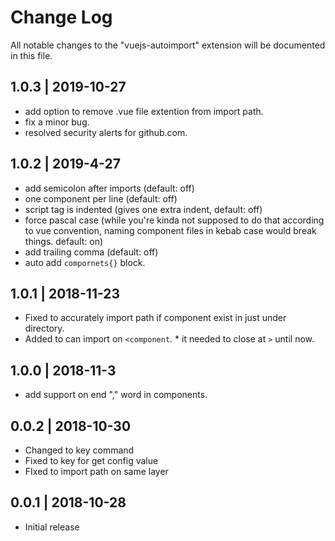 # Change Log

All notable changes to the "vuejs-autoimport" extension will be documented in this file.

## 1.0.3 | 2019-10-27

- add option to remove .vue file extention from import path.
- fix a minor bug.
- resolved security alerts for github.com.

## 1.0.2 | 2019-4-27

- add semicolon after imports (default: off)
- one component per line (default: off)
- script tag is indented (gives one extra indent, default: off)
- force pascal case (while you're kinda not supposed to do that according to vue convention, naming component files in kebab case would break things. default: on)
- add trailing comma (default: off)
- auto add `compornets{}` block.

## 1.0.1 | 2018-11-23

- Fixed to accurately import path if component exist in just under directory.
- Added to can import on `<component`. \* it needed to close at `>` until now.

## 1.0.0 | 2018-11-3

- add support on end "," word in components.

## 0.0.2 | 2018-10-30

- Changed to key command
- Fixed to key for get config value
- FIxed to import path on same layer

## 0.0.1 | 2018-10-28

- Initial release
